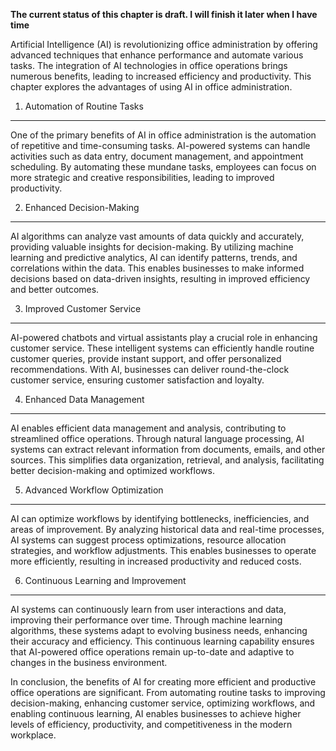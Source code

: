 **The current status of this chapter is draft. I will finish it later when I have time**

Artificial Intelligence (AI) is revolutionizing office administration by offering advanced techniques that enhance performance and automate various tasks. The integration of AI technologies in office operations brings numerous benefits, leading to increased efficiency and productivity. This chapter explores the advantages of using AI in office administration.

1. Automation of Routine Tasks
------------------------------

One of the primary benefits of AI in office administration is the automation of repetitive and time-consuming tasks. AI-powered systems can handle activities such as data entry, document management, and appointment scheduling. By automating these mundane tasks, employees can focus on more strategic and creative responsibilities, leading to improved productivity.

2. Enhanced Decision-Making
---------------------------

AI algorithms can analyze vast amounts of data quickly and accurately, providing valuable insights for decision-making. By utilizing machine learning and predictive analytics, AI can identify patterns, trends, and correlations within the data. This enables businesses to make informed decisions based on data-driven insights, resulting in improved efficiency and better outcomes.

3. Improved Customer Service
----------------------------

AI-powered chatbots and virtual assistants play a crucial role in enhancing customer service. These intelligent systems can efficiently handle routine customer queries, provide instant support, and offer personalized recommendations. With AI, businesses can deliver round-the-clock customer service, ensuring customer satisfaction and loyalty.

4. Enhanced Data Management
---------------------------

AI enables efficient data management and analysis, contributing to streamlined office operations. Through natural language processing, AI systems can extract relevant information from documents, emails, and other sources. This simplifies data organization, retrieval, and analysis, facilitating better decision-making and optimized workflows.

5. Advanced Workflow Optimization
---------------------------------

AI can optimize workflows by identifying bottlenecks, inefficiencies, and areas of improvement. By analyzing historical data and real-time processes, AI systems can suggest process optimizations, resource allocation strategies, and workflow adjustments. This enables businesses to operate more efficiently, resulting in increased productivity and reduced costs.

6. Continuous Learning and Improvement
--------------------------------------

AI systems can continuously learn from user interactions and data, improving their performance over time. Through machine learning algorithms, these systems adapt to evolving business needs, enhancing their accuracy and efficiency. This continuous learning capability ensures that AI-powered office operations remain up-to-date and adaptive to changes in the business environment.

In conclusion, the benefits of AI for creating more efficient and productive office operations are significant. From automating routine tasks to improving decision-making, enhancing customer service, optimizing workflows, and enabling continuous learning, AI enables businesses to achieve higher levels of efficiency, productivity, and competitiveness in the modern workplace.
